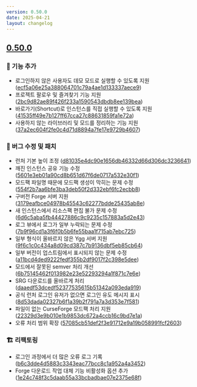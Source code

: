 ```yaml
---
version: 0.50.0
date: 2025-04-21
layout: changelog
---
```

## [0.50.0](#0.50.0)

### 🚀 기능 추가

- 로그인하지 않은 사용자도 데모 모드로 실행할 수 있도록 지원 ([ecf5a06e25a388064701c79a4ae1d133337aece9](https://github.com/Voxelum/x-minecraft-launcher/commit/ecf5a06e25a388064701c79a4ae1d133337aece9))
- 프로젝트 팔로우 및 즐겨찾기 기능 지원 ([2bc9d82ae89f426f233a1590543dbdb8ee139bea](https://github.com/Voxelum/x-minecraft-launcher/commit/2bc9d82ae89f426f233a1590543dbdb8ee139bea))
- 바로가기(Shortcut)로 인스턴스를 직접 실행할 수 있도록 지원 ([41535ff49e7b127ff67cca27c88631859fa1e72a](https://github.com/Voxelum/x-minecraft-launcher/commit/41535ff49e7b127ff67cca27c88631859fa1e72a))
- 사용하지 않는 라이브러리 및 모드를 정리하는 기능 지원 ([37a2ec604f2fe0c4d71d8894a7fe17e9729b4607](https://github.com/Voxelum/x-minecraft-launcher/commit/37a2ec604f2fe0c4d71d8894a7fe17e9729b4607))

### 🐛 버그 수정 및 패치

- 런처 기본 높이 조정 ([d81035e4dc90e1656db46332d66d306dc3236641](https://github.com/Voxelum/x-minecraft-launcher/commit/d81035e4dc90e1656db46332d66d306dc3236641))
- 깨진 인스턴스 공유 기능 수정 ([5601e3eb01a90cd8b651d67f6de0717a532e30f1](https://github.com/Voxelum/x-minecraft-launcher/commit/5601e3eb01a90cd8b651d67f6de0717a532e30f1))
- 모드팩 파일명 때문에 모드팩 생성이 막히는 문제 수정 ([554f2b7aa6bfe3ba3deb50f2d332ebf6fc2ecbb8](https://github.com/Voxelum/x-minecraft-launcher/commit/554f2b7aa6bfe3ba3deb50f2d332ebf6fc2ecbb8))
- 구버전 Forge 서버 지원 ([3179eafbce04978b45543c62277bdde25435ab8e](https://github.com/Voxelum/x-minecraft-launcher/commit/3179eafbce04978b45543c62277bdde25435ab8e))
- 새 인스턴스에서 리소스팩 편집 불가 문제 수정 ([6d6c5aba5fb44427886c9c9235c157883a5d2e43](https://github.com/Voxelum/x-minecraft-launcher/commit/6d6c5aba5fb44427886c9c9235c157883a5d2e43))
- 로그 뷰에서 로그가 일부 누락되는 문제 수정 ([7b9f96cd1a3f6f0b5b6fe55baa1f715ab7ebc725](https://github.com/Voxelum/x-minecraft-launcher/commit/7b9f96cd1a3f6f0b5b6fe55baa1f715ab7ebc725))
- 일부 형식이 올바르지 않은 Ygg 서버 지원 ([9f6c1c0c434a8d09cd387c7b9136dbf5eb85cb64](https://github.com/Voxelum/x-minecraft-launcher/commit/9f6c1c0c434a8d09cd387c7b9136dbf5eb85cb64))
- 일부 버전이 업스트림에서 표시되지 않는 문제 수정 ([a11bcd4ded9222fedf355b2df9017f2c398e5dee](https://github.com/Voxelum/x-minecraft-launcher/commit/a11bcd4ded9222fedf355b2df9017f2c398e5dee))
- 모드에서 잘못된 semver 처리 개선 ([6b75145462f013982e23e52293294a1f871c7e6e](https://github.com/Voxelum/x-minecraft-launcher/commit/6b75145462f013982e23e52293294a1f871c7e6e))
- SRG 다운로드를 올바르게 처리 ([daaedf53dcedf52377535615b51342a093eda919](https://github.com/Voxelum/x-minecraft-launcher/commit/daaedf53dcedf52377535615b51342a093eda919))
- 공식 런처 로그인 유저가 없으면 로그인 유도 메시지 표시 ([8d53dada02327b6f1a39b2f791a7a3d353e7f581](https://github.com/Voxelum/x-minecraft-launcher/commit/8d53dada02327b6f1a39b2f791a7a3d353e7f581))
- 파일이 없는 CurseForge 모드팩 처리 지원 ([22329d3e9b010e1b9853dc672a4ccb16c9bd7e1a](https://github.com/Voxelum/x-minecraft-launcher/commit/22329d3e9b010e1b9853dc672a4ccb16c9bd7e1a))
- 오류 처리 범위 확장 ([57085cb51def2f3e91712e9a19b058991fcf2603](https://github.com/Voxelum/x-minecraft-launcher/commit/57085cb51def2f3e91712e9a19b058991fcf2603))

### 🏗️ 리팩토링

- 로그인 과정에서 더 많은 오류 로그 기록 ([b6c3dde4d5883c3343eac77bcc8c1a952a4a3452](https://github.com/Voxelum/x-minecraft-launcher/commit/b6c3dde4d5883c3343eac77bcc8c1a952a4a3452))
- Forge 다운로드 작업 대체 기능 비활성화 옵션 추가 ([1e24c748f3c5daab55a33bcbadbae07e2375e68f](https://github.com/Voxelum/x-minecraft-launcher/commit/1e24c748f3c5daab55a33bcbadbae07e2375e68f))

